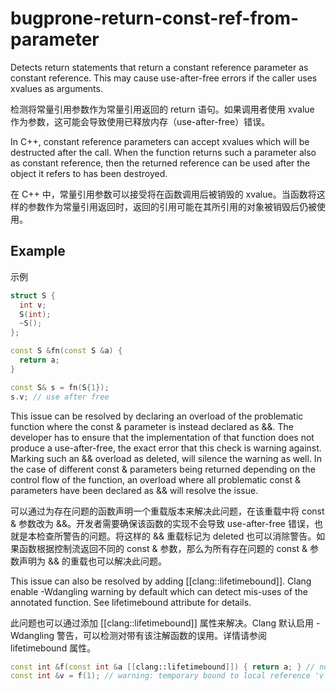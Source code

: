 # bugprone-return-const-ref-from-parameter

Detects return statements that return a constant reference parameter as constant reference. This may cause use-after-free errors if the caller uses xvalues as arguments.

检测将常量引用参数作为常量引用返回的 return 语句。如果调用者使用 xvalue 作为参数，这可能会导致使用已释放内存（use-after-free）错误。

In C++, constant reference parameters can accept xvalues which will be destructed after the call. When the function returns such a parameter also as constant reference, then the returned reference can be used after the object it refers to has been destroyed.

在 C++ 中，常量引用参数可以接受将在函数调用后被销毁的 xvalue。当函数将这样的参数作为常量引用返回时，返回的引用可能在其所引用的对象被销毁后仍被使用。

## Example

示例

```c++
struct S {
  int v;
  S(int);
  ~S();
};

const S &fn(const S &a) {
  return a;
}

const S& s = fn(S{1});
s.v; // use after free
```

This issue can be resolved by declaring an overload of the problematic function where the const & parameter is instead declared as &&. The developer has to ensure that the implementation of that function does not produce a use-after-free, the exact error that this check is warning against. Marking such an && overload as deleted, will silence the warning as well. In the case of different const & parameters being returned depending on the control flow of the function, an overload where all problematic const & parameters have been declared as && will resolve the issue.

可以通过为存在问题的函数声明一个重载版本来解决此问题，在该重载中将 const & 参数改为 &&。开发者需要确保该函数的实现不会导致 use-after-free 错误，也就是本检查所警告的问题。将这样的 && 重载标记为 deleted 也可以消除警告。如果函数根据控制流返回不同的 const & 参数，那么为所有存在问题的 const & 参数声明为 && 的重载也可以解决此问题。

This issue can also be resolved by adding [[clang::lifetimebound]]. Clang enable -Wdangling warning by default which can detect mis-uses of the annotated function. See lifetimebound attribute for details.

此问题也可以通过添加 [[clang::lifetimebound]] 属性来解决。Clang 默认启用 -Wdangling 警告，可以检测对带有该注解函数的误用。详情请参阅 lifetimebound 属性。

```c++
const int &f(const int &a [[clang::lifetimebound]]) { return a; } // no warning
const int &v = f(1); // warning: temporary bound to local reference 'v' will be destroyed at the end of the full-expression [-Wdangling]
```
